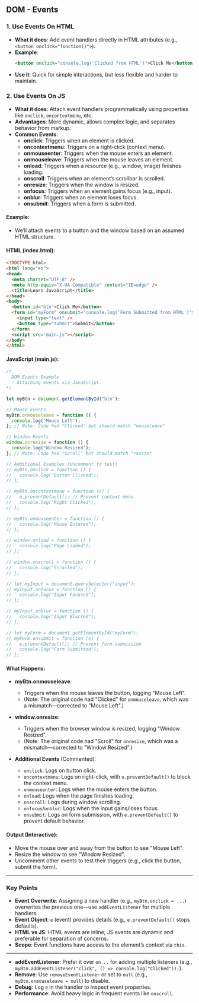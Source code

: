 ## DOM - Events

### 1. Use Events On HTML
- **What it does**: Add event handlers directly in HTML attributes (e.g., `<button onclick="function()">`).
- **Example**:
  ```html
  <button onclick="console.log('Clicked from HTML')">Click Me</button>
  ```
- **Use it**: Quick for simple interactions, but less flexible and harder to maintain.

### 2. Use Events On JS
- **What it does**: Attach event handlers programmatically using properties like `onclick`, `oncontextmenu`, etc.
- **Advantages**: More dynamic, allows complex logic, and separates behavior from markup.
- **Common Events**:
  - **onclick**: Triggers when an element is clicked.
  - **oncontextmenu**: Triggers on a right-click (context menu).
  - **onmouseenter**: Triggers when the mouse enters an element.
  - **onmouseleave**: Triggers when the mouse leaves an element.
  - **onload**: Triggers when a resource (e.g., window, image) finishes loading.
  - **onscroll**: Triggers when an element’s scrollbar is scrolled.
  - **onresize**: Triggers when the window is resized.
  - **onfocus**: Triggers when an element gains focus (e.g., input).
  - **onblur**: Triggers when an element loses focus.
  - **onsubmit**: Triggers when a form is submitted.

#### Example:
- We’ll attach events to a button and the window based on an assumed HTML structure.

#### HTML (index.html):
```html
<!DOCTYPE html>
<html lang="en">
<head>
  <meta charset="UTF-8" />
  <meta http-equiv="X-UA-Compatible" content="IE=edge" />
  <title>Learn JavaScript</title>
</head>
<body>
  <button id="btn">Click Me</button>
  <form id="myForm" onsubmit="console.log('Form Submitted from HTML')">
    <input type="text" />
    <button type="submit">Submit</button>
  </form>
  <script src="main.js"></script>
</body>
</html>
```

#### JavaScript (main.js):
```javascript
/*
  DOM Events Example
  - Attaching events via JavaScript.
*/

let myBtn = document.getElementById("btn");

// Mouse Events
myBtn.onmouseleave = function () {
  console.log("Mouse Left");
}; // Note: Code had "Clicked" but should match "mouseleave"

// Window Events
window.onresize = function () {
  console.log("Window Resized");
}; // Note: Code had "Scroll" but should match "resize"

// Additional Examples (Uncomment to test)
// myBtn.onclick = function () {
//   console.log("Button Clicked");
// };

// myBtn.oncontextmenu = function (e) {
//   e.preventDefault(); // Prevent context menu
//   console.log("Right Clicked");
// };

// myBtn.onmouseenter = function () {
//   console.log("Mouse Entered");
// };

// window.onload = function () {
//   console.log("Page Loaded");
// };

// window.onscroll = function () {
//   console.log("Scrolled");
// };

// let myInput = document.querySelector("input");
// myInput.onfocus = function () {
//   console.log("Input Focused");
// };

// myInput.onblur = function () {
//   console.log("Input Blurred");
// };

// let myForm = document.getElementById("myForm");
// myForm.onsubmit = function (e) {
//   e.preventDefault(); // Prevent form submission
//   console.log("Form Submitted");
// };
```

#### What Happens:
- **myBtn.onmouseleave**:
  - Triggers when the mouse leaves the button, logging "Mouse Left".
  - (Note: The original code had "Clicked" for `onmouseleave`, which was a mismatch—corrected to "Mouse Left".)

- **window.onresize**:
  - Triggers when the browser window is resized, logging "Window Resized".
  - (Note: The original code had "Scroll" for `onresize`, which was a mismatch—corrected to "Window Resized".)

- **Additional Events** (Commented):
  - `onclick`: Logs on button click.
  - `oncontextmenu`: Logs on right-click, with `e.preventDefault()` to block the context menu.
  - `onmouseenter`: Logs when the mouse enters the button.
  - `onload`: Logs when the page finishes loading.
  - `onscroll`: Logs during window scrolling.
  - `onfocus`/`onblur`: Logs when the input gains/loses focus.
  - `onsubmit`: Logs on form submission, with `e.preventDefault()` to prevent default behavior.

#### Output (Interactive):
- Move the mouse over and away from the button to see "Mouse Left".
- Resize the window to see "Window Resized".
- Uncomment other events to test their triggers (e.g., click the button, submit the form).

---

### Key Points
- **Event Overwrite**: Assigning a new handler (e.g., `myBtn.onclick = ...`) overwrites the previous one—use `addEventListener` for multiple handlers.
- **Event Object**: `e` (event) provides details (e.g., `e.preventDefault()` stops defaults).
- **HTML vs JS**: HTML events are inline; JS events are dynamic and preferable for separation of concerns.
- **Scope**: Event functions have access to the element’s context via `this`.

---


- **addEventListener**: Prefer it over `on...` for adding multiple listeners (e.g., `myBtn.addEventListener("click", () => console.log("Clicked"));`).
- **Remove**: Use `removeEventListener` or set to `null` (e.g., `myBtn.onmouseleave = null`) to disable.
- **Debug**: Log `e` in the handler to inspect event properties.
- **Performance**: Avoid heavy logic in frequent events like `onscroll`.
